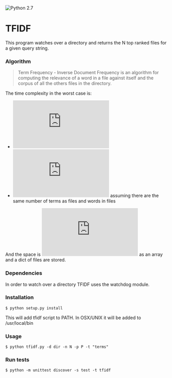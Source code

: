 ![Python 2.7](https://img.shields.io/badge/python-2.7-blue.svg)
# TFIDF 

This program watches over a directory and returns the N top ranked files for a given query string.

### Algorithm
>Term Frequency - Inverse Document Frequency is an algorithm for computing the relevance of a word in a file against itself and the corpus of all the others files in the directory.

The time complexity in the worst case is:

- ![equation](https://latex.codecogs.com/gif.latex?O%28n%5E3%29%5C%20on%5C%20single%5C%20thread)
- ![equation](https://latex.codecogs.com/gif.latex?O%28n%5E2%29%5C%20on%5C%20multithread)
assuming there are the same number of terms as files and words in files

And the space is ![equation](https://latex.codecogs.com/gif.latex?O%282n%29) as an array and a dict of files are stored.

### Dependencies
In order to watch over a directory TFIDF uses the watchdog module.

### Installation
`$ python setup.py install`

This will add tfidf script to PATH. In OSX/UNIX it will be added to /usr/local/bin

### Usage
`$ python tfidf.py -d dir -n N -p P -t "terms"`

### Run tests
`$ python -m unittest discover -s test -t tfidf`
